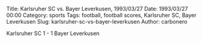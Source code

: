Title: Karlsruher SC vs. Bayer Leverkusen, 1993/03/27
Date: 1993/03/27 00:00
Category: sports
Tags: football, football scores, Karlsruher SC, Bayer Leverkusen
Slug: karlsruher-sc-vs-bayer-leverkusen
Author: carbonero


Karlsruher SC 1 - 1 Bayer Leverkusen

